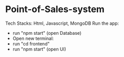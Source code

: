 # Point-of-Sales-system
Tech Stacks: Html, Javascript, MongoDB
Run the app:
- run "npm start" (open Database)
- Open new terminal:
- run "cd frontend"
- run "npm start" (open UI)
